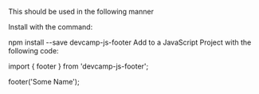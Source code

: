 This should be used in the following manner

Install with the command:

npm install --save devcamp-js-footer
Add to a JavaScript Project with the following code:

import { footer } from 'devcamp-js-footer';

footer('Some Name');